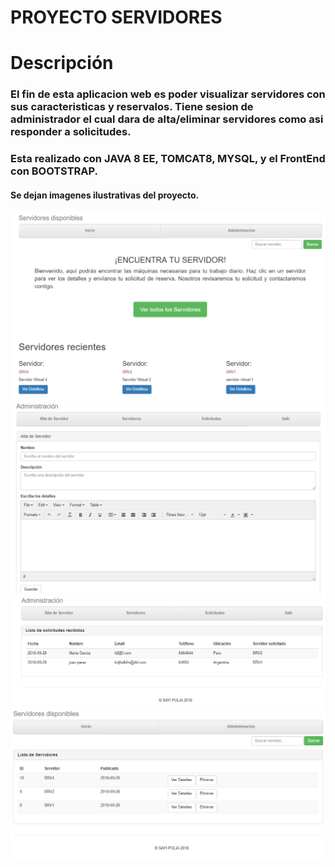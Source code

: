 # PROYECTO SERVIDORES 

Descripción
===========
### El fin de esta aplicacion web es poder visualizar servidores con sus caracteristicas y reservalos. Tiene sesion de administrador el cual dara de alta/eliminar servidores como asi responder a solicitudes.
### Esta realizado con **JAVA 8 EE**, **TOMCAT8**, **MYSQL**, y el FrontEnd con **BOOTSTRAP**. 

#### Se dejan imagenes ilustrativas del proyecto.

![Alt text](imagen1.png "Pagina de bienvenida")
![Alt text](imagen2.png "Desde el perfil de Admin, el alta de un servidor")
![Alt text](imagen3.png "Desde el perfil de Admin, las solicitudes recibidas")
![Alt text](imagen4.png "Desde el perfil de Admin, los servidores disponibles")